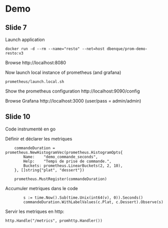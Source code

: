 # Demo

## Slide 7

Launch application
```
docker run -d --rm --name="resto" --net=host dbenque/prom-demo-resto:v3
```

Browse http://localhost:8080

Now launch local instance of prometheus (and grafana)
```
prometheus/launch.local.sh
```

Show the prometheus configuration http://localhost:9090/config

Browse Grafana http://localhost:3000   (user/pass = admin/admin)

## Slide 10

Code instrumenté en go

Définir et déclarer les metriques
```
	commandeDuration = prometheus.NewHistogramVec(prometheus.HistogramOpts{
		Name:    "demo_commande_seconds",
		Help:    "Temps de prise de commande.",
		Buckets: prometheus.LinearBuckets(2, 2, 10),
	}, []string{"plat", "dessert"})

    prometheus.MustRegister(commandeDuration)
```

Accumuler metriques dans le code
```
		s := time.Now().Sub(time.Unix(int64(v), 0)).Seconds()
		commandeDuration.WithLabelValues(c.Plat, c.Dessert).Observe(s)
```

Servir les metriques en http:
```
http.Handle("/metrics", promhttp.Handler())
```